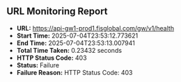 ## URL Monitoring Report

- **URL:** https://api-gw1-prod1.fisglobal.com/gw/v1/health
- **Start Time:** 2025-07-04T23:53:12.773621
- **End Time:** 2025-07-04T23:53:13.007941
- **Total Time Taken:** 0.23432 seconds
- **HTTP Status Code:** 403
- **Status:** Failure
- **Failure Reason:** HTTP Status Code: 403
